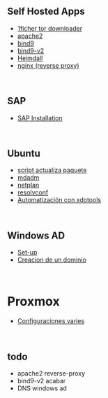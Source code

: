 ## Self Hosted Apps

* [1ficher tor downloader](./Self-Hosted-Apps/1fichier-downloader-tor/1fichier-downloader-tor.md)
* [apache2](./Self-Hosted-Apps/apache2/apache2.md)
* [bind9](./Self-Hosted-Apps/bind9/bind9install.md)
* [bind9-v2](./Self-Hosted-Apps/bind9_2/bind9.md)
* [Heimdall](./Self-Hosted-Apps/Heimdall/Heimdallinstall.md)
* [nginx (reverse proxy)](./Self-Hosted-Apps/nginx/nginx-ReverseProxy/NginxReverseProxy.md)

<br>

## SAP

* [SAP Installation](./SAP/readme.md)

<br>

## Ubuntu

* [script actualiza paquete](./Ubuntu/actualitza-paquet-script/apt-Test.sh)
* [mdadm](./Ubuntu/mdadm/mdadmRaidsUbuntu22.md)
* [netplan](./Ubuntu/netplan/netplan.md)
* [resolvconf](./Ubuntu/resolv-conf/resolvconf.md)
* [Automatización con xdotools](./Ubuntu/script-xdotool/xdotool.md)

<br>

## Windows AD

* [Set-up](./WindowsAD/windowsADsetup.md)
* [Creacion de un dominio](./WindowsAD)

<br>

# Proxmox

* [Configuraciones varies](./proxmox/proxmox.md)

<br>

## todo

* apache2 reverse-proxy
* bind9-v2 acabar
* DNS windows ad
